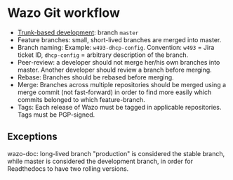 # Wazo Git workflow

* [Trunk-based development](https://trunkbaseddevelopment.com/): branch `master`
* Feature branches: small, short-lived branches are merged into master. 
* Branch naming: Example: `w493-dhcp-config`. Convention: `w493` = Jira ticket ID, `dhcp-config` = arbitrary description of the branch.
* Peer-review: a developer should not merge her/his own branches into master. Another developer should review a branch before merging.
* Rebase: Branches should be rebased before merging.
* Merge: Branches across multiple repositories should be merged using a merge commit (not fast-forward) in order to find more easily which commits belonged to which feature-branch.
* Tags: Each release of Wazo must be tagged in applicable repositories. Tags must be PGP-signed.

## Exceptions

wazo-doc: long-lived branch "production" is considered the stable branch, while master is considered the development branch, in order for Readthedocs to have two rolling versions.
